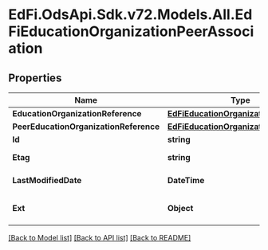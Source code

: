# EdFi.OdsApi.Sdk.v72.Models.All.EdFiEducationOrganizationPeerAssociation

## Properties

Name | Type | Description | Notes
------------ | ------------- | ------------- | -------------
**EducationOrganizationReference** | [**EdFiEducationOrganizationReference**](EdFiEducationOrganizationReference.md) |  | 
**PeerEducationOrganizationReference** | [**EdFiEducationOrganizationReference**](EdFiEducationOrganizationReference.md) |  | 
**Id** | **string** |  | [optional] 
**Etag** | **string** | A unique system-generated value that identifies the version of the resource. | [optional] 
**LastModifiedDate** | **DateTime** | The date and time the resource was last modified. | [optional] 
**Ext** | **Object** | Extensions to the EducationOrganizationPeerAssociation entity. | [optional] 

[[Back to Model list]](../../README.md#documentation-for-models) [[Back to API list]](../../README.md#documentation-for-api-endpoints) [[Back to README]](../../README.md)

